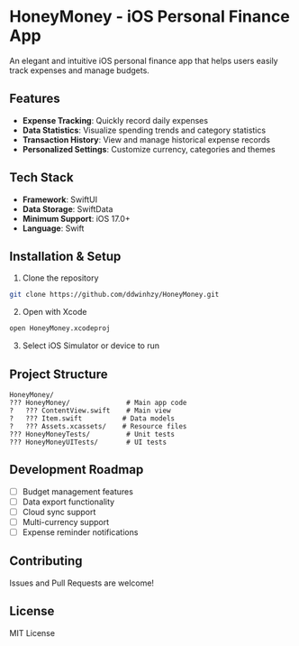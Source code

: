# HoneyMoney - iOS Personal Finance App

An elegant and intuitive iOS personal finance app that helps users easily track expenses and manage budgets.

## Features

- **Expense Tracking**: Quickly record daily expenses
- **Data Statistics**: Visualize spending trends and category statistics  
- **Transaction History**: View and manage historical expense records
- **Personalized Settings**: Customize currency, categories and themes

## Tech Stack

- **Framework**: SwiftUI
- **Data Storage**: SwiftData
- **Minimum Support**: iOS 17.0+
- **Language**: Swift

## Installation & Setup

1. Clone the repository
```bash
git clone https://github.com/ddwinhzy/HoneyMoney.git
```

2. Open with Xcode
```bash
open HoneyMoney.xcodeproj
```

3. Select iOS Simulator or device to run

## Project Structure

```
HoneyMoney/
??? HoneyMoney/              # Main app code
?   ??? ContentView.swift    # Main view
?   ??? Item.swift          # Data models
?   ??? Assets.xcassets/    # Resource files
??? HoneyMoneyTests/         # Unit tests
??? HoneyMoneyUITests/       # UI tests
```

## Development Roadmap

- [ ] Budget management features
- [ ] Data export functionality
- [ ] Cloud sync support
- [ ] Multi-currency support
- [ ] Expense reminder notifications

## Contributing

Issues and Pull Requests are welcome!

## License

MIT License